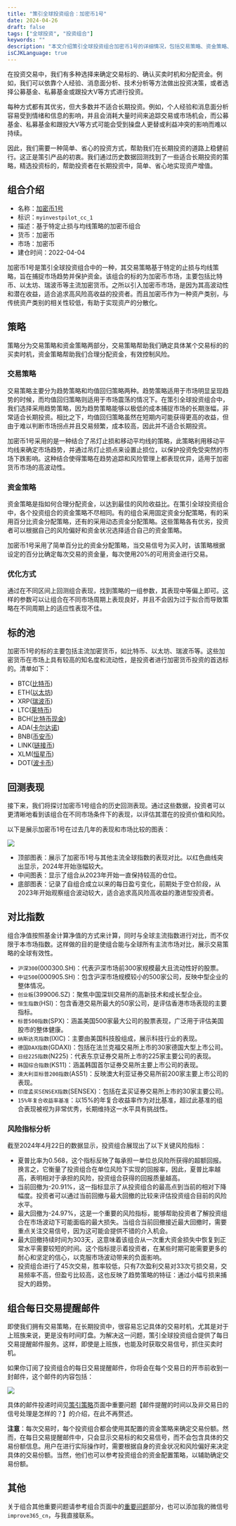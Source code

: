 ```yaml
---
title: "策引全球投资组合：加密币1号"
date: 2024-04-26
draft: false
tags: ["全球投资", "投资组合"]
keywords: ""
description: "本文介绍策引全球投资组合加密币1号的详细情况，包括交易策略、资金策略、标的池及历史回测表现等。"
isCJKLanguage: true
---
```


在投资交易中，我们有多种选择来确定交易标的、确认买卖时机和分配资金。例如，我们可以依靠个人经验、消息面分析、技术分析等方法做出投资决策，或者选择公募基金、私募基金或跟投大V等方式进行投资。

每种方式都有其优劣，但大多数并不适合长期投资。例如，个人经验和消息面分析容易受到情绪和信息的影响，并且会消耗大量时间来追踪交易或市场机会，而公募基金、私募基金和跟投大V等方式可能会受到操盘人更替或利益冲突的影响而难以持续。

因此，我们需要一种简单、省心的投资方式，帮助我们在长期投资的道路上稳健前行。这正是策引产品的初衷。我们通过历史数据回测找到了一些适合长期投资的策略，精选投资标的，帮助投资者在长期投资中，简单、省心地实现资产增值。

## 组合介绍

- 名称：[加密币1号](https://www.myinvestpilot.com/portfolios/myinvestpilot_cc_1)
- 标识：`myinvestpilot_cc_1`
- 描述：基于特定止损与均线策略的加密币组合
- 货币：加密币
- 市场：加密币
- 建仓时间：2022-04-04

加密币1号是策引全球投资组合中的一种，其交易策略基于特定的止损与均线策略，旨在捕捉市场趋势并保护资金。该组合的标的为加密币市场，主要包括比特币、以太坊、瑞波币等主流加密货币。之所以引入加密币市场，是因为其高波动性和潜在收益，适合追求高风险高收益的投资者。而且加密币作为一种资产类别，与传统资产类别的相关性较低，有助于实现资产的分散化。

## 策略

策略分为交易策略和资金策略两部分，交易策略帮助我们确定具体某个交易标的的买卖时机，资金策略帮助我们合理分配资金，有效控制风险。

### 交易策略

交易策略主要分为趋势策略和均值回归策略两种。趋势策略适用于市场明显呈现趋势的时候，而均值回归策略则适用于市场震荡的情况下。在策引全球投资组合中，我们选择采用趋势策略，因为趋势策略能够以极低的成本捕捉市场的长期涨幅，非常适合长期投资。相比之下，均值回归策略虽然在短期内可能获得更高的收益，但由于难以判断市场拐点并且交易频繁，成本较高，因此并不适合长期投资。

加密币1号采用的是一种结合了吊灯止损和移动平均线的策略，此策略利用移动平均线来确定市场趋势，并通过吊灯止损点来设置止损位，以保护投资免受突然的市场下跌影响。这种结合使得策略在趋势追踪和风险管理上都表现优异，适用于加密货币市场的高波动性。

### 资金策略

资金策略是指如何合理分配资金，以达到最佳的风险收益比。在策引全球投资组合中，各个投资组合的资金策略不尽相同。有的组合采用固定资金分配策略，有的采用百分比资金分配策略，还有的采用动态资金分配策略。这些策略各有优劣，投资者可以根据自己的风险偏好和资金状况选择适合自己的资金策略。

加密币1号采用了简单百分比的资金分配策略，当交易信号为买入时，该策略根据设定的百分比确定每次交易的资金量，每次使用20%的可用资金进行交易。

### 优化方式

通过在不同区间上回测组合表现，找到策略的一组参数，其表现中等偏上即可。这样的参数可以让组合在不同市场周期上表现良好，并且不会因为过于拟合而导致策略在不同周期上的适应性表现不佳。

## 标的池

加密币1号的标的主要包括主流加密货币，如比特币、以太坊、瑞波币等。这些加密货币在市场上具有较高的知名度和流动性，是投资者进行加密货币投资的首选标的。清单如下：

- BTC([比特币](https://coinmarketcap.com/currencies/bitcoin/))
- ETH([以太坊](https://coinmarketcap.com/currencies/ethereum/))
- XRP([瑞波币](https://coinmarketcap.com/currencies/xrp/))
- LTC([莱特币](https://coinmarketcap.com/currencies/litecoin/))
- BCH([比特币现金](https://coinmarketcap.com/currencies/bitcoin-cash/))
- ADA([卡尔达诺](https://coinmarketcap.com/currencies/cardano/))
- BNB([币安币](https://coinmarketcap.com/currencies/bnb/))
- LINK([链接币](https://coinmarketcap.com/currencies/chainlink/))
- XLM([恒星币](https://coinmarketcap.com/currencies/stellar/))
- DOT([波卡币](https://coinmarketcap.com/currencies/polkadot-new/))

## 回测表现

接下来，我们将探讨加密币1号组合的历史回测表现。通过这些数据，投资者可以更清晰地看到该组合在不同市场条件下的表现，以评估其潜在的投资价值和风险。

以下是展示加密币1号在过去几年的表现和市场比较的图表：

 ![](https://img.bmpi.dev/408a1a3d-82be-f3b5-c9e6-39b783430eb6.png)

- 顶部图表：展示了加密币1号与其他主流全球指数的表现对比。以红色曲线突出显示，2024年开始涨幅较大。
- 中间图表：显示了组合从2023年开始一直保持较高的仓位。
- 底部图表：记录了自组合成立以来的每日盈亏变化，前期处于空仓阶段，从2023年开始观察组合波动较大，适合追求高风险高收益的激进型投资者。

## 对比指数

组合净值按照基金计算净值的方式来计算，同时与全球主流指数进行对比，而不仅限于本市场指数。这样做的目的是使组合能与全球所有主流市场对比，展示交易策略的全球有效性。

- `沪深300`(000300.SH)：代表沪深市场前300家规模最大且流动性好的股票。
- `中证500`(000905.SH)：包含沪深市场规模较小的500家公司，反映中型企业的整体情况。
- `创业板`(399006.SZ)：聚焦中国深圳交易所的高新技术和成长型企业。
- `恒生指数`(HSI)：包含香港交易所最大的50家公司，是评估香港市场表现的主要指标。
- `标普500指数`(SPX)：涵盖美国500家最大公司的股票表现，广泛用于评估美国股市的整体健康。
- `纳斯达克指数`(IXIC)：主要由美国科技股组成，展示科技行业的表现。
- `德国DAX指数`(GDAXI)：包括在法兰克福交易所上市的30家德国大型上市公司。
- `日经225指数`(N225)：代表东京证券交易所上市的225家主要公司的表现。
- `韩国综合指数`(KS11)：涵盖韩国首尔证券交易所主要上市公司的表现。
- `澳大利亚标普200指数`(AS51)：反映澳大利亚证券交易所前200家主要上市公司的表现。
- `印度孟买SENSEX指数`(SENSEX)：包括在孟买证券交易所上市的30家主要公司。
- `15%年复合收益率基准`：以15%的年复合收益率作为对比基准，超过此基准的组合表现被视为非常优秀，长期维持这一水平具有挑战性。

### 风险指标分析

截至2024年4月22日的数据显示，投资组合展现出了以下关键风险指标：

- 夏普比率为0.568，这个指标反映了每承担一单位总风险所获得的超额回报。换言之，它衡量了投资组合在单位风险下实现的回报率，因此，夏普比率越高，表明相对于承担的风险，投资组合获得的回报质量越高。
- 当前回撤为-20.91%，这一指标显示了从投资组合的最高点到当前的相对下降幅度。投资者可以通过当前回撤与最大回撤的比较来评估投资组合目前的风险水平。
- 最大回撤为-24.97%，这是一个重要的风险指标，能够帮助投资者了解投资组合在市场波动下可能面临的最大损失。当组合当前回撤接近最大回撤时，需要重点关注交易信号，因为这可能会提供不错的介入机会。
- 最大回撤持续时间为303天，这意味着该组合从一次重大资金损失中恢复到正常水平需要较短的时间。这个指标提示着投资者，在某些时期可能需要更多的耐心和坚定的信心，以克服市场波动带来的负面影响。
- 投资组合进行了45次交易，胜率较低，只有7次盈利交易对33次亏损交易，交易频率不高，但盈亏比较高，这也反映了趋势策略的特征：通过小幅亏损来捕捉大的趋势。

## 组合每日交易提醒邮件

即使我们拥有交易策略，在长期投资中，很容易忘记具体的交易时机，尤其是对于上班族来说，更是没有时间盯盘。为解决这一问题，策引全球投资组合提供了每日交易提醒邮件服务。这样，即使是上班族，也能及时获取交易信号，抓住买卖时机。

如果你订阅了投资组合的每日交易提醒邮件，你将会在每个交易日的开市前收到一封邮件，这个邮件的内容包括：

![](https://img.bmpi.dev/943a6197-ba4e-3ff6-8e52-9641d993850e.png)

具体的邮件投递时间见[策引策略](https://www.myinvestpilot.com/strategy)页面中重要问题【邮件提醒的时间以及非交易日的信号处理是怎样的？】的介绍，在此不再赘述。

__注意__：每次交易时，每个投资组合都会使用其配置的资金策略来确定交易份额。然而，在每日交易提醒邮件中，只会显示交易标的和交易信号，而不会包含具体的交易份额信息。用户在进行实际操作时，需要根据自身的资金状况和风险偏好来决定具体的交易份额。当然，他们也可以参考投资组合的资金配置策略，以辅助确定交易份额。

## 其他

关于组合其他重要问题请参考组合页面中的[重要问题](https://www.myinvestpilot.com/portfolios)部分，也可以添加我的微信号`improve365_cn`，与我直接联系。
